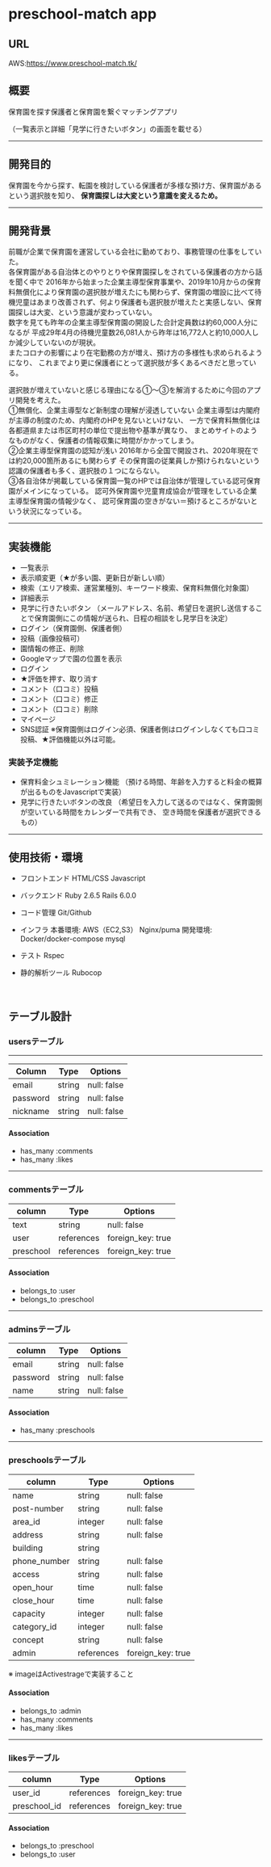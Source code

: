 # preschool-match app
## URL
AWS:https://www.preschool-match.tk/
## 概要
保育園を探す保護者と保育園を繋ぐマッチングアプリ

（一覧表示と詳細「見学に行きたいボタン」の画面を載せる）

---------------------------------------------

## 開発目的
保育園を今から探す、転園を検討している保護者が多様な預け方、保育園があるという選択肢を知り、
**保育園探しは大変という意識を変えるため。**

---------------------------------------------

## 開発背景
前職が企業で保育園を運営している会社に勤めており、事務管理の仕事をしていた。</br>
各保育園がある自治体とのやりとりや保育園探しをされている保護者の方から話を聞く中で
2016年から始まった企業主導型保育事業や、2019年10月からの保育料無償化により保育園の選択肢が増えたにも関わらず、保育園の増設に比べて待機児童はあまり改善されず、何より保護者も選択肢が増えたと実感しない、保育園探しは大変、という意識が変わっていない。</br>
数字を見ても昨年の企業主導型保育園の開設した合計定員数は約60,000人分になるが
平成29年4月の待機児童数26,081人から昨年は16,772人と約10,000人しか減少していないのが現状。</br>またコロナの影響により在宅勤務の方が増え、預け方の多様性も求められるようになり、
これまでより更に保護者にとって選択肢が多くあるべきだと思っている。

選択肢が増えていないと感じる理由になる①〜③を解消するために今回のアプリ開発を考えた。</br>
①無償化、企業主導型など新制度の理解が浸透していない
企業主導型は内閣府が主導の制度のため、内閣府のHPを見ないといけない、
一方で保育料無償化は各都道県または市区町村の単位で提出物や基準が異なり、
まとめサイトのようなものがなく、保護者の情報収集に時間がかかってしまう。</br>
②企業主導型保育園の認知が浅い
2016年から全国で開設され、2020年現在では約20,000箇所あるにも関わらず
その保育園の従業員しか預けられないという認識の保護者も多く、選択肢の１つにならない。</br>
③各自治体が掲載している保育園一覧のHPでは自治体が管理している認可保育園がメインになっている。
認可外保育園や児童育成協会が管理をしている企業主導型保育園の情報少なく、
認可保育園の空きがない＝預けるところがないという状況になっている。</br>

---------------------------------------------
## 実装機能
- 一覧表示
- 表示順変更（★が多い園、更新日が新しい順）
- 検索（エリア検索、運営業種別、キーワード検索、保育料無償化対象園）
- 詳細表示
- 見学に行きたいボタン
（メールアドレス、名前、希望日を選択し送信することで保育園側にこの情報が送られ、日程の相談をし見学日を決定）
- ログイン（保育園側、保護者側）
- 投稿（画像投稿可）
- 園情報の修正、削除
- Googleマップで園の位置を表示
- ログイン
- ★評価を押す、取り消す
- コメント（口コミ）投稿
- コメント（口コミ）修正
- コメント（口コミ）削除
- マイページ
- SNS認証
※保育園側はログイン必須、保護者側はログインしなくても口コミ投稿、★評価機能以外は可能。

### 実装予定機能
- 保育料金シュミレーション機能
（預ける時間、年齢を入力すると料金の概算が出るものをJavascriptで実装）
- 見学に行きたいボタンの改良
（希望日を入力して送るのではなく、保育園側が空いている時間をカレンダーで共有でき、
  空き時間を保護者が選択できるもの）

---------------------------------------------

## 使用技術・環境
- フロントエンド
HTML/CSS
Javascript

- バックエンド
Ruby 2.6.5
Rails 6.0.0

- コード管理
Git/Github

- インフラ
本番環境:
AWS（EC2,S3）
Nginx/puma
開発環境:
Docker/docker-compose
mysql

- テスト
Rspec

- 静的解析ツール
Rubocop

</br>

## テーブル設計

### usersテーブル
---------------------------------------------
| Column     | Type         |  Options      |
|------------|--------------|---------------|
| email      | string       | null: false   |
| password   | string       | null: false   |
| nickname   | string       | null: false   |

#### Association
- has_many :comments
- has_many :likes
---------------------------------------------
### commentsテーブル
| column     | Type         |  Options            |
|------------|------------- |---------------------|
|text        |string        | null: false         |
|user        |references    | foreign_key: true   |
|preschool   |references    | foreign_key: true   |
#### Association
- belongs_to :user
- belongs_to :preschool
---------------------------------------------
### adminsテーブル
| column     | Type         |  Options      |
|------------|------------- |---------------|
|email       |string        | null: false   |
|password    |string        | null: false   |
|name        |string        | null: false   |
#### Association
- has_many :preschools
---------------------------------------------
### preschoolsテーブル
| column       | Type         |  Options                     |
|--------------|------------- |------------------------------|
|name          |string        | null: false                  |
|post-number   |string        | null: false                  |
|area_id       |integer       | null: false                  |
|address       |string        | null: false                  |
|building      |string        |                              |
|phone_number  |string        | null: false                  |
|access        |string        | null: false                  |
|open_hour     |time          | null: false                  |
|close_hour    |time          | null: false                  |
|capacity      |integer       | null: false                  |
|category_id   |integer       | null: false                  |
|concept       |string        | null: false                  |
|admin         |references    | foreign_key: true            |
※ imageはActivestrageで実装すること
#### Association
- belongs_to :admin
- has_many :comments
- has_many :likes

---------------------------------------------
### likesテーブル
| column     | Type         |  Options         |
|------------|------------- |------------------|
|user_id     |references    |foreign_key: true | 
|preschool_id|references    |foreign_key: true |
#### Association
- belongs_to :preschool
- belongs_to :user

